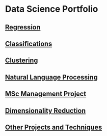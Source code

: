 # Data Science Portfolio

## [Regression](https://github.com/Auckland68/LinearRegression)

## [Classifications](https://github.com/Auckland68/Classification)

## [Clustering](https://github.com/Auckland68/Clustering)

## [Natural Language Processing](https://github.com/Auckland68/NLPModels)

## [MSc Management Project](https://github.com/Auckland68/Arun-Travel-Reviews-Analysis)

## [Dimensionality Reduction](https://github.com/Auckland68/DimensionalityReduction)

## [Other Projects and Techniques]()
